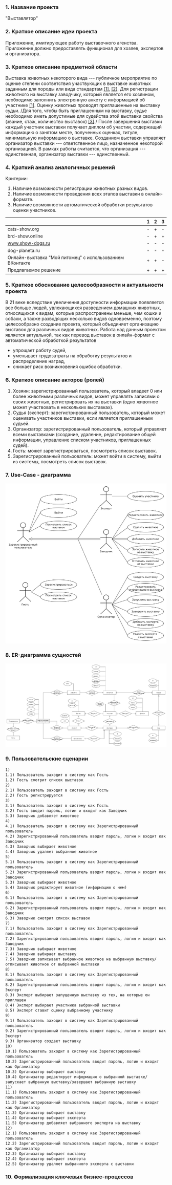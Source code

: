 ### 1. Название проекта

"Выставлятор"

### 2. Краткое описание идеи проекта

Приложение, имитирующее работу выставочного агенства. Приложение должно предоставлять функционал для хозяев, экспертов и организатора. 

### 3. Краткое описание предметной области

Выставка животных некоторого вида --- публичное мероприятие по оценке степени соответствия участвующих в выставке животных заданным для породы или вида стандартам [[1]](https://elibrary.ru/item.asp?id=48512966), [[2]](https://elibrary.ru/item.asp?id=41275973). Для регистрации животного на выставку заводчику, который является его хозяином, необходимо заполнить электронную анкету с информацией об участнике [[1]](https://elibrary.ru/item.asp?id=41275973). Оценку животных проводят приглашенные на выставку судьи. /Для того, чтобы быть приглашенным на выставку, судье необходимо иметь допустимые для судейства этой выставки свойства (звание, стаж, количество выставок) [[3]](https://rkf.org.ru/wp-content/uploads/2019/11/polozhenie-o-sudjah-rkf-fci-s-01.01.2020.pdf)./ После завершения выставки каждый участник выставки получает диплом об участии, содержащий информацию о занятом месте, полученных оценках, титуле, минимальную информацию о выставке. Созданием выставки управляет организатор выставки --- ответственное лицо, назначенное некоторой организацией. В рамках работы считается, что организация --- единственная, организатор выставки --- единственный.

### 4. Краткий анализ аналогичных решений

Критерии:

1. Наличие возможности регистрации животных разных видов.
2. Наличие возможности проведения всех этапов выставки в онлайн-формате.
3. Наличие возможности автоматической обработки результатов оценки участников.

|   | 1 | 2 | 3 |
|---|---|---|---|
| cats-show.org | - | + | - |
| brd-show.online | - | + | + |
| www.show-dogs.ru | - | - | - |
| dog-planeta.ru | - | - | - |
| Онлайн-выставка "Мой питомец" с использованием ВКонтакте | + | + | - |
| Предлагаемое решение | + | + | + |

### 5. Краткое обоснование целесообразности и актуальности проекта

В 21 веке вследствие увеличения доступности информации появляется все больше людей, увлекающихся разведением домашних животных, относящихся к видам, которые распространены меньше, чем кошки и собаки, а также разводящих несколько видов одновременно, поэтому целесообразно создание проекта, который объединяет организацию выставок для различных видов животных. Работа над данным проектом является актуальной, так как перевод выставок в онлайн-формат с автоматической обработкой результатов
- упрощает работу судей,
- уменьшает трудозатраты на обработку результатов и распределение наград,
- снижает риск возникновения ошибок обработки.

### 6. Краткое описание акторов (ролей)

1. Хозяин: зарегистрированный пользователь, который владеет 0 или более животными различных видов, может управлять записями о своих животных, регистрировать их на выставки (одно животное может участвовать в нескольких выставках).
2. Судья (эксперт): зарегистрированный пользователь, который может оценивать участников выставки, если является приглашенным судьей.
3. Организатор: зарегистрированный пользователь, который управляет всеми выставками (создание, удаление, редактирование общей информации, управление списком участников, приглашенных судей).
4. Гость: может зарегистрироваться, посмотреть список выставок.
5. Зарегистрированный пользователь: может войти в систему, выйти из системы, посмотреть список выставок.

### 7. Use-Case - диаграмма

![usecase.png](./img/usecase.png)

### 8. ER-диаграмма сущностей

![erdiagram.png](./img/erdiagram.png)

### 9. Пользовательские сценарии

```
1)
1.1) Пользователь заходит в систему как Гость
1.2) Гость смотрит список выставок
2)
2.1) Пользователь заходит в систему как Гость
2.2) Гость регистрируется
3)
3.1) Пользователь заходит в систему как Гость
3.2) Гость вводит пароль, логин и входит как Заводчик
3.3) Заводчик добавляет животное
4)
4.1) Пользователь заходит в систему как Зарегистрированный пользователь
4.2) Зарегистрированный пользователь вводит пароль, логин и входит как Заводчик
4.3) Заводчик выбирает животное
4.4) Заводчик удаляет выбранное животное
5)
5.1) Пользователь заходит в систему как Зарегистрированный пользователь
5.2) Зарегистрированный пользователь вводит пароль, логин и входит как Заводчик
5.3) Заводчик выбирает животное
5.4) Заводчик редактирует животное (информацию о нем)
6)
6.1) Пользователь заходит в систему как Зарегистрированный пользователь
6.2) Зарегистрированный пользователь вводит пароль, логин и входит как Заводчик
6.3) Заводчик смотрит список выставок
7)
7.1) Пользователь заходит в систему как Зарегистрированный пользователь
7.2) Зарегистрированный пользователь вводит пароль, логин и входит как Заводчик
7.3) Заводчик выбирает животное
7.4) Заводчик выбирает выставку
7.5) Заводчик записывает выбранное животное на выбранную выставку/отписывает животное от выбранной выставки
8)
8.1) Пользователь заходит в систему как Зарегистрированный пользователь
8.2) Зарегистрированный пользователь вводит пароль, логин и входит как Эксперт
8.3) Эксперт выбирает запущенную выставку из тех, на которые он приглашен
8.4) Эксперт выбирает участника выбранной выставки
8.5) Эксперт ставит оценку выбранному участнику
9)
9.1) Пользователь заходит в систему как Зарегистрированный пользователь
9.2) Зарегистрированный пользователь вводит пароль, логин и входит как Эксперт
9.3) Организатор создает выставку
10)
10.1) Пользователь заходит в систему как Зарегистрированный пользователь
10.2) Зарегистрированный пользователь вводит пароль, логин и входит как Организатор
10.3) Организатор выбирает выставку
10.4) Организатор редактирует информацию о выбранной выставке/запускает выбранную выставку/завершает выбранную выставку
11)
11.1) Пользователь заходит в систему как Зарегистрированный пользователь
11.2) Зарегистрированный пользователь вводит пароль, логин и входит как Организатор
11.3) Организатор выбирает выставку
11.4) Организатор выбирает эксперта
11.5) Организатор добавляет выбранного эксперта на выставку
12)
12.1) Пользователь заходит в систему как Зарегистрированный пользователь
12.2) Зарегистрированный пользователь вводит пароль, логин и входит как Организатор
12.3) Организатор выбирает выставку
12.4) Организатор выбирает эксперта
12.5) Организатор удаляет выбранного эксперта с выставки
```

### 10. Формализация ключевых бизнес-процессов



